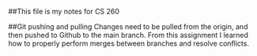 ##This file is my notes for CS 260


##Git pushing and pulling
Changes need to be pulled from the origin, and then pushed to Github to the main branch. From this assignment I learned how to properly perform merges between branches and resolve conflicts.